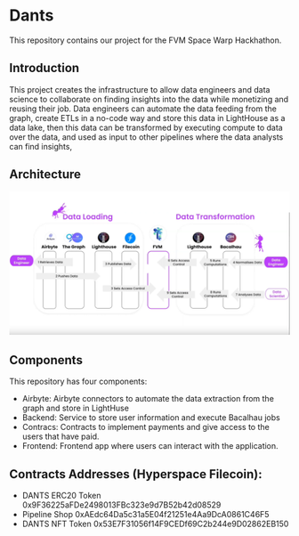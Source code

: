 # Dants
This repository contains our project for the FVM Space Warp Hackhathon. 

## Introduction
This project creates the infrastructure to allow data engineers and data science to collaborate on finding insights into the data while monetizing and reusing their job.
Data engineers can automate the data feeding from the graph, create ETLs in a no-code way and store this data in LightHouse as a data lake, then this data can be transformed by executing compute to data over the data, and used as input to other pipelines where the data analysts can find insights, 

## Architecture
![Architecture](/docs/diagram.PNG)

## Components

This repository has four components:
- Airbyte: Airbyte connectors to automate the data extraction from the graph and store in LightHuse
- Backend: Service to store user information and execute Bacalhau jobs
- Contracs: Contracts to implement payments and give access to the users that have paid.
- Frontend: Frontend app where users can interact with the application. 

## Contracts Addresses (Hyperspace Filecoin):
- DANTS ERC20 Token 0x9F36225aFDe2498013FBc323e9d7B52b42d08529
- Pipeline Shop 0xAEdc64Da5c31a5E04f21251e4Aa9DcA0861C46F5
- DANTS NFT Token 0x53E7F31056f14F9CEDf69C2b244e9D02862EB150
